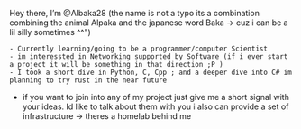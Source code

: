 Hey there, I’m @Albaka28
    (the name is not a typo its a combination combining the animal Alpaka and the japanese word Baka -> cuz i can be a lil silly sometimes ^^")
  
    - Currently learning/going to be a programmer/computer Scientist
    - im interessted in Networking supported by Software (if i ever start a project it will be something in that direction ;P )
    - I took a short dive in Python, C, Cpp ; and a deeper dive into C# im planning to try rust in the near future



- if you want to join into any of my project just give me a short signal with your ideas. Id like to talk about them with you
  i also can provide a set of infrastructure -> theres a homelab behind me


